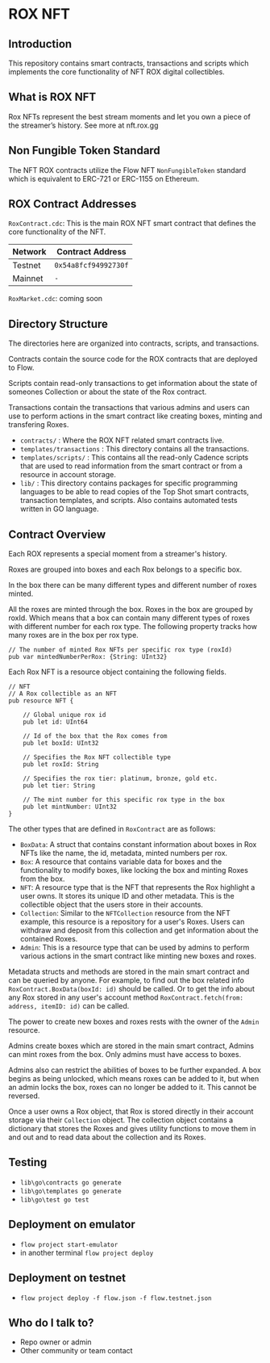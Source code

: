 # ROX NFT #

## Introduction

This repository contains smart contracts, transactions and scripts
which implements the core functionality of NFT ROX digital collectibles.

## What is ROX NFT

Rox NFTs represent the best stream moments and let you own a piece of the streamer’s history.
See more at nft.rox.gg

## Non Fungible Token Standard

The NFT ROX contracts utilize the Flow NFT `NonFungibleToken` standard which is equivalent to ERC-721 or ERC-1155 on Ethereum.

## ROX Contract Addresses

`RoxContract.cdc`: This is the main ROX NFT smart contract that defines
the core functionality of the NFT.

| Network | Contract Address     |
|---------|----------------------|
| Testnet | `0x54a8fcf94992730f` |
| Mainnet | `-` |

`RoxMarket.cdc`: coming soon

## Directory Structure

The directories here are organized into contracts, scripts, and transactions.

Contracts contain the source code for the ROX contracts that are deployed to Flow.

Scripts contain read-only transactions to get information about
the state of someones Collection or about the state of the Rox contract.

Transactions contain the transactions that various admins and users can use
to perform actions in the smart contract like creating boxes,
minting and transfering Roxes.

 - `contracts/` : Where the ROX NFT related smart contracts live.
 - `templates/transactions` : This directory contains all the transactions.
 - `templates/scripts/`  : This contains all the read-only Cadence scripts 
 that are used to read information from the smart contract
 or from a resource in account storage.
 - `lib/` : This directory contains packages for specific programming languages
 to be able to read copies of the Top Shot smart contracts, transaction templates,
 and scripts. Also contains automated tests written in GO language.

 ## Contract Overview

Each ROX represents a special moment from a streamer's history.

Roxes are grouped into boxes and each Rox belongs to a specific box.

In the box there can be many different types and different number of roxes minted.

All the roxes are minted through the box. Roxes in the box are grouped by roxId.
Which means that a box can contain many different types of roxes with different number for each rox type. The following property tracks how many roxes are in the box per rox type.

```cadence
// The number of minted Rox NFTs per specific rox type (roxId)
pub var mintedNumberPerRox: {String: UInt32}
```

Each Rox NFT is a resource object containing the following fields.

```cadence
// NFT
// A Rox collectible as an NFT
pub resource NFT {

    // Global unique rox id
    pub let id: UInt64

    // Id of the box that the Rox comes from
    pub let boxId: UInt32

    // Specifies the Rox NFT collectible type
    pub let roxId: String

    // Specifies the rox tier: platinum, bronze, gold etc.
    pub let tier: String
        
    // The mint number for this specific rox type in the box
    pub let mintNumber: UInt32
}
```

The other types that are defined in `RoxContract` are as follows:

 - `BoxData`: A struct that contains constant information about boxes in Rox NFTs
    like the name, the id, metadata, minted numbers per rox.
 - `Box`: A resource that contains variable data for boxes 
    and the functionality to modify boxes,
    like locking the box and minting Roxes from the box.
 - `NFT`: A resource type that is the NFT that represents the Rox
    highlight a user owns. It stores its unique ID and other metadata. This
    is the collectible object that the users store in their accounts.
 - `Collection`: Similar to the `NFTCollection` resource from the NFT
    example, this resource is a repository for a user's Roxes.  Users can
    withdraw and deposit from this collection and get information about the 
    contained Roxes.
 - `Admin`: This is a resource type that can be used by admins to perform
    various actions in the smart contract like minting new boxes and roxes.

Metadata structs and methods are stored in the main smart contract
and can be queried by anyone. For example, to find out the box related info
`RoxContract.BoxData(boxId: id)` should be called. Or to get the info about any Rox stored in any user's account method `RoxContract.fetch(from: address, itemID: id)` can be called.

The power to create new boxes and roxes rests 
with the owner of the `Admin` resource.

Admins create boxes which are stored in the main smart contract,
Admins can mint roxes from the box. Only admins must have access to boxes.

Admins also can restrict the abilities of boxes to be further expanded.
A box begins as being unlocked, which means roxes can be added to it,
but when an admin locks the box, roxes can no longer be added to it. 
This cannot be reversed.

Once a user owns a Rox object, that Rox is stored directly 
in their account storage via their `Collection` object. The collection object
contains a dictionary that stores the Roxes and gives utility functions
to move them in and out and to read data about the collection and its Roxes.

## Testing

- `lib\go\contracts go generate`
- `lib\go\templates go generate`
- `lib\go\test go test`

## Deployment on emulator

- `flow project start-emulator`
- in another terminal `flow project deploy`

## Deployment on testnet

- `flow project deploy -f flow.json -f flow.testnet.json`

## Who do I talk to?

* Repo owner or admin
* Other community or team contact